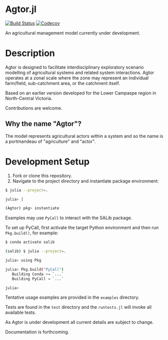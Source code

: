 Agtor.jl
========

[![Build Status](https://travis-ci.com/ConnectedSystems/Agtor.jl.svg?branch=master)](https://travis-ci.com/ConnectedSystems/Agtor.jl)
[![Codecov](https://codecov.io/gh/ConnectedSystems/Agtor.jl/branch/master/graph/badge.svg)](https://codecov.io/gh/ConnectedSystems/Agtor.jl)


An agricultural management model currently under development.


Description
===========
Agtor is designed to facilitate interdisciplinary exploratory scenario modelling of agricultural systems and related system interactions. Agtor operates at a zonal scale where the zone may represent an individual farm/field, sub-catchment area, or the catchment itself.

Based on an earlier version developed for the Lower Campaspe region in North-Central Victoria.

Contributions are welcome.


Why the name "Agtor"?
---------------------

The model represents agricultural actors within a system and so the name is a portmandeau of "agriculture" and "actor".


Development Setup
=================

1. Fork or clone this repository.
2. Navigate to the project directory and instantiate package environment:

```bash
$ julia --project=.

julia> ]

(Agtor) pkg> instantiate
```

Examples may use `PyCall` to interact with the SALib package.

To set up PyCall, first activate the target Python environment and then
run `Pkg.build()`, for example:

```bash
$ conda activate salib

(salib) $ julia --project=.

julia> using Pkg

julia> Pkg.build("PyCall")
   Building Conda ─→ `...`
   Building PyCall → `...`

julia>
```


Tentative usage examples are provided in the `examples` directory.

Tests are found in the `test` directory and the `runtests.jl` will invoke all available tests.

As Agtor is under development all current details are subject to change.

Documentation is forthcoming.
